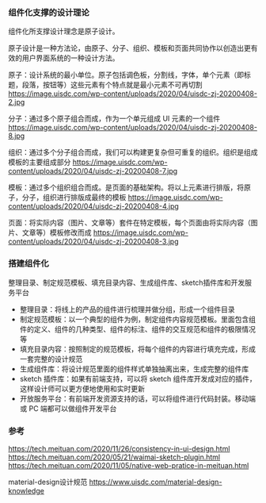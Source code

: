 ### 组件化支撑的设计理论
组件化所支撑设计理念是原子设计。

原子设计是一种方法论，由原子、分子、组织、模板和页面共同协作以创造出更有效的用户界面系统的一种设计方法。

原子：设计系统的最小单位。原子包括调色板，分割线，字体，单个元素（即标题，段落，按钮等）这些元素有个特点就是最小元素不可再切割
https://image.uisdc.com/wp-content/uploads/2020/04/uisdc-zj-20200408-2.jpg

分子：通过多个原子组合而成，作为一个单元组成 UI 元素的一个组件
https://image.uisdc.com/wp-content/uploads/2020/04/uisdc-zj-20200408-8.jpg

组织：通过多个分子组合而成，我们可以构建更复杂但可重复的组织。组织是组成模板的主要组成部分
https://image.uisdc.com/wp-content/uploads/2020/04/uisdc-zj-20200408-7.jpg

模板：通过多个组织组合而成。是页面的基础架构。将以上元素进行排版，将原子，分子，组织进行排版成最终的模板
https://image.uisdc.com/wp-content/uploads/2020/04/uisdc-zj-20200408-4.jpg

页面：将实际内容（图片、文章等）套件在特定模板，每个页面由将实际内容（图片、文章等）模板修改而成
https://image.uisdc.com/wp-content/uploads/2020/04/uisdc-zj-20200408-3.jpg

### 搭建组件化
整理目录、制定规范模板、填充目录内容、生成组件库、sketch插件库和开发服务平台
- 整理目录：将线上的产品的组件进行梳理并做分组，形成一个组件目录
- 制定规范模板：以一个典型的组件为例，制定组件内容规范模板。里面包含组件的定义、组件的几种类型、组件的标注、组件的交互规范和组件的极限情况等
- 填充目录内容：按照制定的规范模板，将每个组件的内容进行填充完成，形成一套完整的设计规范
- 生成组件库：将设计规范里面的组件样式单独抽离出来，生成完整的组件库
- sketch 插件库：如果有前端支持，可以将 sketch 组件库开发成对应的插件，这样设计师可以更方便地使用和实时更新
- 开放服务平台：有前端开发资源支持的话，可以将组件进行代码封装。移动端或 PC 端都可以做组件开发平台

### 参考
https://tech.meituan.com/2020/11/26/consistency-in-ui-design.html
https://tech.meituan.com/2020/05/21/waimai-sketch-plugin.html
https://tech.meituan.com/2020/11/05/native-web-pratice-in-meituan.html

material-design设计规范
https://www.uisdc.com/material-design-knowledge